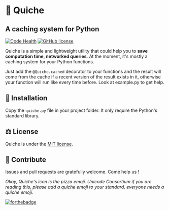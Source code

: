 # 🍕 Quiche
## A caching system for Python
[![Code Health](https://landscape.io/github/the-new-sky/quiche/master/landscape.svg?style=flat)](https://landscape.io/github/the-new-sky/quiche/master) [![GitHub license](https://img.shields.io/badge/license-MIT-blue.svg)](https://github.com/the-new-sky/quiche/blob/master/LICENSE.md) 


Quiche is a simple and lightweight utility that could help you to **save computation time, networked queries**.
At the moment, it's mostly a caching system for your Python functions.

Just add the `@Quiche.cached` decorator to your functions and the result will come from the cache if a recent version of the result exists in it, otherwise your function will run like every time before. Look at example.py to get help.

## 🔨 Installation

Copy the `quiche.py` file in your project folder. It only require the Python's standard library.

## ⚖️ License
Quiche is under the [MIT license](https://github.com/the-new-sky/quiche/blob/master/LICENSE.md).

## 🚀 Contribute
Issues and pull requests are gratefully welcome. Come help us !

*Okay, Quiche's icon is the pizza emoji. Unicode Consortium if you are reading this, please add a quiche emoji to your standard, everyone needs a quiche emoji.*

[![forthebadge](http://forthebadge.com/badges/built-with-love.svg)](http://forthebadge.com)
